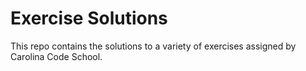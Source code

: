 # Exercise Solutions

This repo contains the solutions to a variety of exercises assigned by Carolina Code School.
